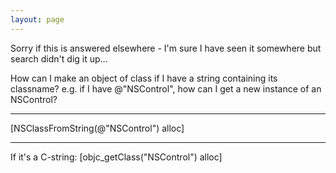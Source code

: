 ```yaml
---
layout: page
---
```


Sorry if this is answered elsewhere - I'm sure I have seen it somewhere but search didn't dig it up...

How can I make an object of class <foo> if I have a string containing its classname? e.g. if I have @"NSControl", how can I get a new instance of an NSControl?

----
[NSClassFromString(@"NSControl") alloc]

----

If it's a C-string: [objc_getClass("NSControl") alloc]
